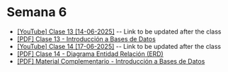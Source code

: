 # Semana 6

- [[YouTube] Clase 13 [14-06-2025]]() -- Link to be updated after the class
- [[PDF] Clase 13 - Introducción a Bases de Datos](./pdfs/Clase%2013%20-%20Introducción%20a%20Bases%20de%20Datos.pdf)
- [[YouTube] Clase 14 [17-06-2025]]() -- Link to be updated after the class
- [[PDF] Clase 14 - Diagrama Entidad Relación (ERD)](<./pdfs/Clase%2014%20-%20Diagrama%20Entidad-Relación(ERD).pdf>)
- [[PDF] Material Complementario - Introducción a Bases de Datos](./pdfs/Material%20complementario%20-%20Introducción%20a%20Base%20de%20Datos.pdf)
